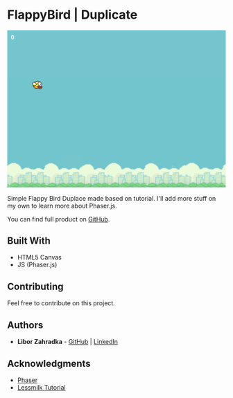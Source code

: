 # FlappyBird | Duplicate
![Demo](demo.png)

Simple Flappy Bird Duplace made based on tutorial. I'll add more stuff on my own to learn more about Phaser.js.

You can find full product on [GitHub](https://liborzahradka.github.io/FlappyBird/).

## Built With

* HTML5 Canvas
* JS (Phaser.js)

## Contributing

Feel free to contribute on this project.

## Authors

* **Libor Zahradka** - [GitHub](https://github.com/liborzahradka) | [LinkedIn](https://www.linkedin.com/in/libor-zahradka-20818186/)

## Acknowledgments

* [Phaser](https://phaser.io)
* [Lessmilk Tutorial](http://www.lessmilk.com/tutorial/flappy-bird-phaser-1)
